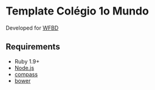 # Template Colégio 1o Mundo

Developed for [WFBD](http://www.wfbd.com.br)

## Requirements

  * Ruby 1.9+
  * [Node.js](http://nodejs.org)
  * [compass](http://compass-style.org/)
  * [bower](http://bower.io)